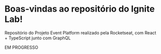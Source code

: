 # Boas-vindas ao repositório do Ignite Lab!

Repositório do Projeto Event Platform realizado pela Rocketseat, com React + TypeScript junto com GraphQL

EM PROGRESSO
